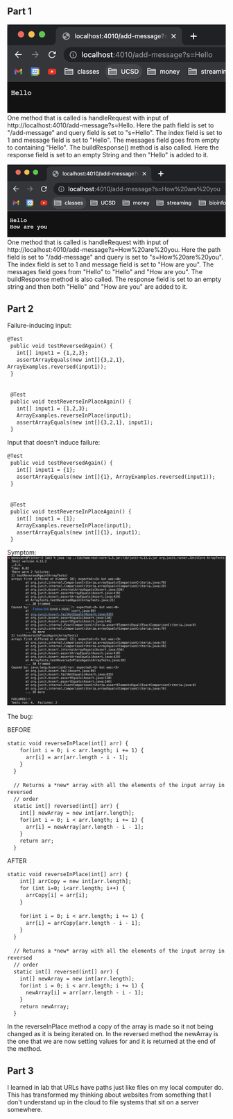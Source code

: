 ## Part 1

![addMessage1](addMessage1.png)  
One method that is called is handleRequest with input of http://localhost:4010/add-message?s=Hello. Here the path field is set to "/add-message" and query field is set to "s=Hello". The index field is set to 1 and message field is set to "Hello". The messages field goes from empty to containing "Hello". The buildResponse() method is also called. Here the response field is set to an empty String and then "Hello" is added to it.

![addMessage2](addMessage2.png)
One method that is called is handleRequest with input of http://localhost:4010/add-message?s=How%20are%20you. Here the path field is set to "/add-message" and query is set to "s=How%20are%20you". The index field is set to 1 and message field is set to "How are you". The messages field goes from "Hello" to "Hello" and "How are you". The buildResponse method is also called. The response field is set to an empty string and then both "Hello" and "How are you" are added to it.

## Part 2

Failure-inducing input:
```
@Test
 public void testReversedAgain() {
   int[] input1 = {1,2,3};
   assertArrayEquals(new int[]{3,2,1}, ArrayExamples.reversed(input1));
 }


 @Test
 public void testReverseInPlaceAgain() {
   int[] input1 = {1,2,3};
   ArrayExamples.reverseInPlace(input1);
   assertArrayEquals(new int[]{3,2,1}, input1);
 }
```

Input that doesn't induce failure:
```
@Test
 public void testReversedAgain() {
   int[] input1 = {1};
   assertArrayEquals(new int[]{1}, ArrayExamples.reversed(input1));
 }


 @Test
 public void testReverseInPlaceAgain() {
   int[] input1 = {1};
   ArrayExamples.reverseInPlace(input1);
   assertArrayEquals(new int[]{1}, input1);
 }
```


Symptom:
![symptom](symptom.png)

The bug:  

BEFORE
```
static void reverseInPlace(int[] arr) {
    for(int i = 0; i < arr.length; i += 1) {
      arr[i] = arr[arr.length - i - 1];
    }
  }

  // Returns a *new* array with all the elements of the input array in reversed
  // order
  static int[] reversed(int[] arr) {
    int[] newArray = new int[arr.length];
    for(int i = 0; i < arr.length; i += 1) {
      arr[i] = newArray[arr.length - i - 1];
    }
    return arr;
  }
```

AFTER
```
static void reverseInPlace(int[] arr) {
    int[] arrCopy = new int[arr.length];
    for (int i=0; i<arr.length; i++) {
      arrCopy[i] = arr[i];
    }

    for(int i = 0; i < arr.length; i += 1) {
      arr[i] = arrCopy[arr.length - i - 1];
    }
  }

  // Returns a *new* array with all the elements of the input array in reversed
  // order
  static int[] reversed(int[] arr) {
    int[] newArray = new int[arr.length];
    for(int i = 0; i < arr.length; i += 1) {
      newArray[i] = arr[arr.length - i - 1];
    }
    return newArray;
  }
```

In the reverseInPlace method a copy of the array is made so it not being changed as it is being iterated on. In the reversed method the newArray is the one that we are now setting values for and it is returned at the end of the method.

## Part 3

I learned in lab that URLs have paths just like files on my local computer do. This has transformed my thinking about websites from something that I don't understand up in the cloud to file systems that sit on a server somewhere.
